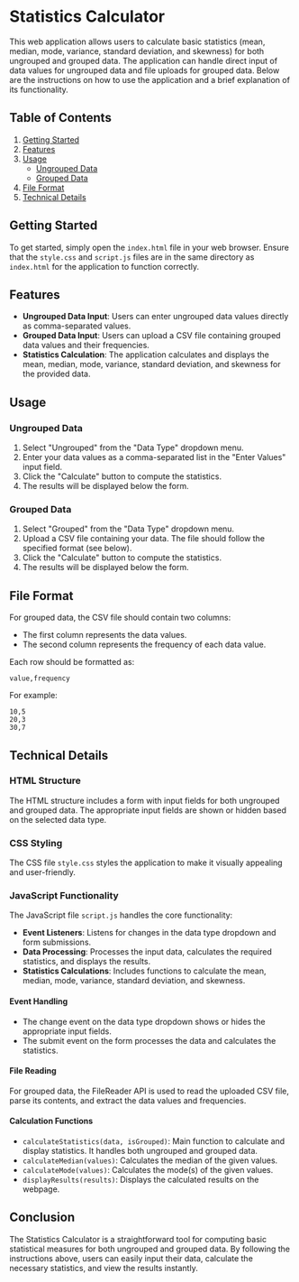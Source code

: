 # Statistics Calculator

This web application allows users to calculate basic statistics (mean, median, mode, variance, standard deviation, and skewness) for both ungrouped and grouped data. The application can handle direct input of data values for ungrouped data and file uploads for grouped data. Below are the instructions on how to use the application and a brief explanation of its functionality.

## Table of Contents
1. [Getting Started](#getting-started)
2. [Features](#features)
3. [Usage](#usage)
    - [Ungrouped Data](#ungrouped-data)
    - [Grouped Data](#grouped-data)
4. [File Format](#file-format)
5. [Technical Details](#technical-details)

## Getting Started
To get started, simply open the `index.html` file in your web browser. Ensure that the `style.css` and `script.js` files are in the same directory as `index.html` for the application to function correctly.

## Features
- **Ungrouped Data Input**: Users can enter ungrouped data values directly as comma-separated values.
- **Grouped Data Input**: Users can upload a CSV file containing grouped data values and their frequencies.
- **Statistics Calculation**: The application calculates and displays the mean, median, mode, variance, standard deviation, and skewness for the provided data.

## Usage

### Ungrouped Data
1. Select "Ungrouped" from the "Data Type" dropdown menu.
2. Enter your data values as a comma-separated list in the "Enter Values" input field.
3. Click the "Calculate" button to compute the statistics.
4. The results will be displayed below the form.

### Grouped Data
1. Select "Grouped" from the "Data Type" dropdown menu.
2. Upload a CSV file containing your data. The file should follow the specified format (see below).
3. Click the "Calculate" button to compute the statistics.
4. The results will be displayed below the form.

## File Format
For grouped data, the CSV file should contain two columns: 
- The first column represents the data values.
- The second column represents the frequency of each data value.

Each row should be formatted as:
```
value,frequency
```
For example:
```
10,5
20,3
30,7
```

## Technical Details

### HTML Structure
The HTML structure includes a form with input fields for both ungrouped and grouped data. The appropriate input fields are shown or hidden based on the selected data type.

### CSS Styling
The CSS file `style.css` styles the application to make it visually appealing and user-friendly.

### JavaScript Functionality
The JavaScript file `script.js` handles the core functionality:
- **Event Listeners**: Listens for changes in the data type dropdown and form submissions.
- **Data Processing**: Processes the input data, calculates the required statistics, and displays the results.
- **Statistics Calculations**: Includes functions to calculate the mean, median, mode, variance, standard deviation, and skewness.

#### Event Handling
- The change event on the data type dropdown shows or hides the appropriate input fields.
- The submit event on the form processes the data and calculates the statistics.

#### File Reading
For grouped data, the FileReader API is used to read the uploaded CSV file, parse its contents, and extract the data values and frequencies.

#### Calculation Functions
- `calculateStatistics(data, isGrouped)`: Main function to calculate and display statistics. It handles both ungrouped and grouped data.
- `calculateMedian(values)`: Calculates the median of the given values.
- `calculateMode(values)`: Calculates the mode(s) of the given values.
- `displayResults(results)`: Displays the calculated results on the webpage.

## Conclusion
The Statistics Calculator is a straightforward tool for computing basic statistical measures for both ungrouped and grouped data. By following the instructions above, users can easily input their data, calculate the necessary statistics, and view the results instantly.